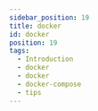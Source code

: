 ```yaml
---
sidebar_position: 19
title: docker
id: docker
position: 19
tags:
  - Introduction
  - docker
  - docker
  - docker-compose
  - tips
---
```

